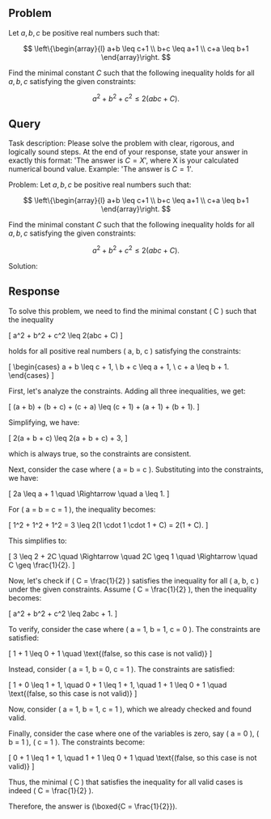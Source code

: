 ## Problem

Let $a, b, c$ be positive real numbers such that:

$$
\left\{\begin{array}{l}
a+b \leq c+1 \\
b+c \leq a+1 \\
c+a \leq b+1
\end{array}\right.
$$

Find the minimal constant $C$ such that the following inequality holds for all $a, b, c$ satisfying the given constraints:

$$
a^2+b^2+c^2 \leq 2 (a b c + C).
$$

## Query

Task description: Please solve the problem with clear, rigorous, and logically sound steps. At the end of your response, state your answer in exactly this format: 'The answer is $C=X$', where X is your calculated numerical bound value. Example: 'The answer is $C=1$'.

Problem: Let $a, b, c$ be positive real numbers such that:

$$
\left\{\begin{array}{l}
a+b \leq c+1 \\
b+c \leq a+1 \\
c+a \leq b+1
\end{array}\right.
$$

Find the minimal constant $C$ such that the following inequality holds for all $a, b, c$ satisfying the given constraints:

$$
a^2+b^2+c^2 \leq 2 (a b c + C).
$$

Solution:

## Response

To solve this problem, we need to find the minimal constant \( C \) such that the inequality

\[
a^2 + b^2 + c^2 \leq 2(abc + C)
\]

holds for all positive real numbers \( a, b, c \) satisfying the constraints:

\[
\begin{cases}
a + b \leq c + 1, \\
b + c \leq a + 1, \\
c + a \leq b + 1.
\end{cases}
\]

First, let's analyze the constraints. Adding all three inequalities, we get:

\[
(a + b) + (b + c) + (c + a) \leq (c + 1) + (a + 1) + (b + 1).
\]

Simplifying, we have:

\[
2(a + b + c) \leq 2(a + b + c) + 3,
\]

which is always true, so the constraints are consistent.

Next, consider the case where \( a = b = c \). Substituting into the constraints, we have:

\[
2a \leq a + 1 \quad \Rightarrow \quad a \leq 1.
\]

For \( a = b = c = 1 \), the inequality becomes:

\[
1^2 + 1^2 + 1^2 = 3 \leq 2(1 \cdot 1 \cdot 1 + C) = 2(1 + C).
\]

This simplifies to:

\[
3 \leq 2 + 2C \quad \Rightarrow \quad 2C \geq 1 \quad \Rightarrow \quad C \geq \frac{1}{2}.
\]

Now, let's check if \( C = \frac{1}{2} \) satisfies the inequality for all \( a, b, c \) under the given constraints. Assume \( C = \frac{1}{2} \), then the inequality becomes:

\[
a^2 + b^2 + c^2 \leq 2abc + 1.
\]

To verify, consider the case where \( a = 1, b = 1, c = 0 \). The constraints are satisfied:

\[
1 + 1 \leq 0 + 1 \quad \text{(false, so this case is not valid)}
\]

Instead, consider \( a = 1, b = 0, c = 1 \). The constraints are satisfied:

\[
1 + 0 \leq 1 + 1, \quad 0 + 1 \leq 1 + 1, \quad 1 + 1 \leq 0 + 1 \quad \text{(false, so this case is not valid)}
\]

Now, consider \( a = 1, b = 1, c = 1 \), which we already checked and found valid.

Finally, consider the case where one of the variables is zero, say \( a = 0 \), \( b = 1 \), \( c = 1 \). The constraints become:

\[
0 + 1 \leq 1 + 1, \quad 1 + 1 \leq 0 + 1 \quad \text{(false, so this case is not valid)}
\]

Thus, the minimal \( C \) that satisfies the inequality for all valid cases is indeed \( C = \frac{1}{2} \).

Therefore, the answer is \(\boxed{C = \frac{1}{2}}\).